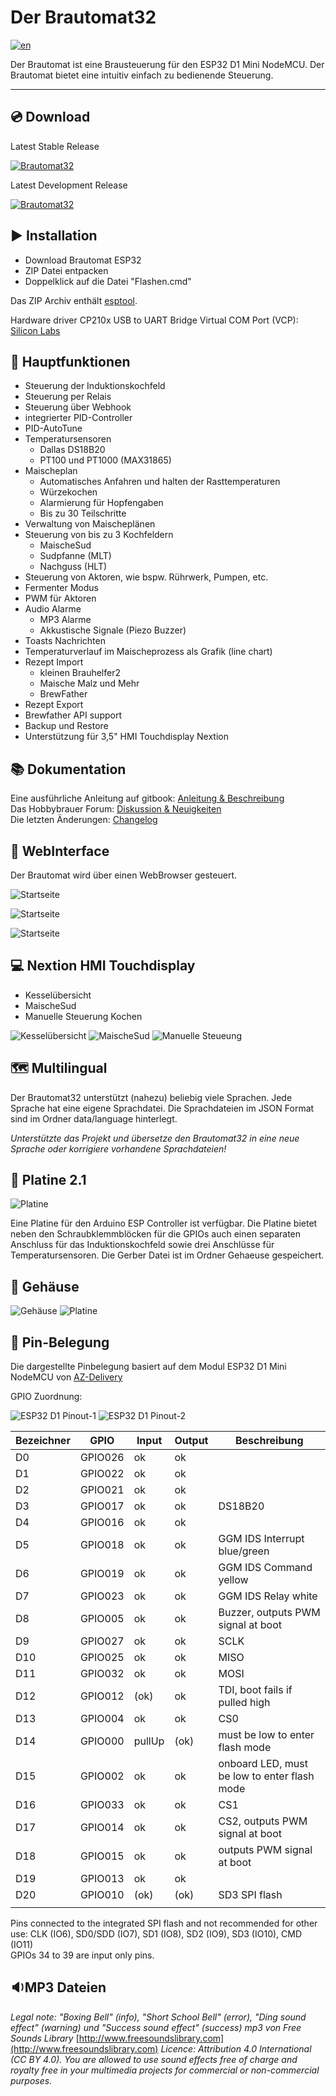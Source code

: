 # Der Brautomat32

[![en](https://img.shields.io/badge/language-en-red.svg)](https://github.com/InnuendoPi/Brautomat32/blob/main/README.md)

Der Brautomat ist eine Brausteuerung für den ESP32 D1 Mini NodeMCU. Der Brautomat bietet eine intuitiv einfach zu bedienende Steuerung.

***

## 💿 Download

Latest Stable Release

<!-- [![Brautomat32](https://img.shields.io/static/v1?label=Download%20Stable%20Release&message=Brautomat32%20ESP32&logo=arduino&logoColor=white&color=darkgreen)](https://github.com/InnuendoPi/Brautomat32/raw/refs/heads/main/Brautomat32.zip) -->
[![Brautomat32](https://img.shields.io/static/v1?label=Download%20Stable%20Release&message=Brautomat32%20ESP32&logo=arduino&logoColor=white&color=darkgreen)](https://github.com/InnuendoPi/Brautomat32/releases/latest)

Latest Development Release

[![Brautomat32](https://img.shields.io/static/v1?label=Download%20Development%20Release&message=Brautomat32%20ESP32&logo=arduino&logoColor=white&color=blue)](https://github.com/InnuendoPi/Brautomat32/raw/refs/heads/development/Brautomat32.zip)

## ▶️ Installation

<!-- * [Download Brautomat ESP32](https://github.com/InnuendoPi/Brautomat32/raw/refs/heads/main/Brautomat32.zip) -->
* Download Brautomat ESP32
* ZIP Datei entpacken
* Doppelklick auf die Datei "Flashen.cmd"

Das ZIP Archiv enthält [esptool](https://github.com/espressif/esptool).

Hardware driver CP210x USB to UART Bridge Virtual COM Port (VCP): [Silicon Labs](https://www.silabs.com/developers/usb-to-uart-bridge-vcp-drivers?tab=downloads)

## 📓 Hauptfunktionen

* Steuerung der Induktionskochfeld
* Steuerung per Relais
* Steuerung über Webhook
* integrierter PID-Controller
* PID-AutoTune
* Temperatursensoren
  * Dallas DS18B20
  * PT100 und PT1000 (MAX31865)
* Maischeplan
  * Automatisches Anfahren und halten der Rasttemperaturen
  * Würzekochen
  * Alarmierung für Hopfengaben
  * Bis zu 30 Teilschritte
* Verwaltung von Maischeplänen
* Steuerung von bis zu 3 Kochfeldern
  * MaischeSud
  * Sudpfanne (MLT)
  * Nachguss (HLT)
* Steuerung von Aktoren, wie bspw. Rührwerk, Pumpen, etc.
* Fermenter Modus
* PWM für Aktoren
* Audio Alarme
  * MP3 Alarme
  * Akkustische Signale (Piezo Buzzer)
* Toasts Nachrichten
* Temperaturverlauf im Maischeprozess als Grafik (line chart)
* Rezept Import
  * kleinen Brauhelfer2
  * Maische Malz und Mehr
  * BrewFather
* Rezept Export
* Brewfather API support
* Backup und Restore
* Unterstützung für 3,5" HMI Touchdisplay Nextion

## 📚 Dokumentation

Eine ausführliche Anleitung auf gitbook: [Anleitung & Beschreibung](https://innuendopi.gitbook.io/brautomat32/)\
Das Hobbybrauer Forum: [Diskussion & Neuigkeiten](https://hobbybrauer.de/forum/viewtopic.php?p=486504#p486504)\
Die letzten Änderungen: [Changelog](https://github.com/InnuendoPi/Brautomat32/blob/main/changelog.md)

## 📰 WebInterface

Der Brautomat wird über einen WebBrowser gesteuert.

![Startseite](docs/img/brautomat.jpg)

![Startseite](docs/img/IDS-AutoTune-Ziel.jpg)

![Startseite](docs/img/brautomat-2.jpg)

## 💻 Nextion HMI Touchdisplay

* Kesselübersicht
* MaischeSud
* Manuelle Steuerung Kochen

![Kesselübersicht](docs/img/kettlepage-sm.jpg) ![MaischeSud](docs/img/brewpage-sm.jpg) ![Manuelle Steueung](docs/img/induction-mode-sm.jpg)

## 🗺️ Multilingual

Der Brautomat32 unterstützt (nahezu) beliebig viele Sprachen. Jede Sprache hat eine eigene Sprachdatei. Die Sprachdateien im JSON Format sind im Ordner data/language hinterlegt.

_Unterstützte das Projekt und übersetze den Brautomat32 in eine neue Sprache oder korrigiere vorhandene Sprachdateien!_

## 📙 Platine 2.1

![Platine](docs/img/Platine21.jpg)

Eine Platine für den Arduino ESP Controller ist verfügbar. Die Platine bietet neben den Schraubklemmblöcken für die GPIOs auch einen separaten Anschluss für das Induktionskochfeld sowie drei Anschlüsse für Temperatursensoren. Die Gerber Datei ist im Ordner Gehaeuse gespeichert.

## 📗 Gehäuse

![Gehäuse](docs/img/brautomat_01.jpg)
![Platine](docs/img/brautomat_02.jpg)

## 📘 Pin-Belegung

Die dargestellte Pinbelegung basiert auf dem Modul ESP32 D1 Mini NodeMCU von [AZ-Delivery](https://www.az-delivery.de/products/esp32-d1-mini)

GPIO Zuordnung:

![ESP32 D1 Pinout-1](docs/img/ESP32-D1.pinout-1.jpg) ![ESP32 D1 Pinout-2](docs/img/ESP32-D1.pinout-2.jpg)

| Bezeichner | GPIO    | Input  | Output | Beschreibung                                  |
| ---------- | ------- | ------ | ------ | --------------------------------------------- |
| D0         | GPIO026 | ok     | ok     |                                               |
| D1         | GPIO022 | ok     | ok     |                                               |
| D2         | GPIO021 | ok     | ok     |                                               |
| D3         | GPIO017 | ok     | ok     | DS18B20                                       |
| D4         | GPIO016 | ok     | ok     |                                               |
| D5         | GPIO018 | ok     | ok     | GGM IDS Interrupt blue/green                  |
| D6         | GPIO019 | ok     | ok     | GGM IDS Command yellow                        |
| D7         | GPIO023 | ok     | ok     | GGM IDS Relay white                           |
| D8         | GPIO005 | ok     | ok     | Buzzer, outputs PWM signal at boot            |
| D9         | GPIO027 | ok     | ok     | SCLK                                          |
| D10        | GPIO025 | ok     | ok     | MISO                                          |
| D11        | GPIO032 | ok     | ok     | MOSI                                          |
| D12        | GPIO012 | (ok)   | ok     | TDI, boot fails if pulled high                |
| D13        | GPIO004 | ok     | ok     | CS0                                           |
| D14        | GPIO000 | pullUp | (ok)   | must be low to enter flash mode               |
| D15        | GPIO002 | ok     | ok     | onboard LED, must be low to enter flash mode  |
| D16        | GPIO033 | ok     | ok     | CS1                                           |
| D17        | GPIO014 | ok     | ok     | CS2, outputs PWM signal at boot               |
| D18        | GPIO015 | ok     | ok     | outputs PWM signal at boot                    |
| D19        | GPIO013 | ok     | ok     |                                               |
| D20        | GPIO010 | (ok)   | (ok)   | SD3 SPI flash                                 |
||||||

Pins connected to the integrated SPI flash and not recommended for other use: CLK (IO6), SD0/SDD (IO7), SD1 (IO8), SD2 (IO9), SD3 (IO10), CMD (IO11)\
GPIOs 34 to 39 are input only pins.

## 🔉MP3 Dateien

_Legal note: "Boxing Bell" (info), "Short School Bell" (error), "Ding sound effect" (warning) und "Success sound effect" (success) mp3 von Free Sounds Library_ [http://www.freesoundslibrary.com](http://www.freesoundslibrary.com) _Licence: Attribution 4.0 International (CC BY 4.0). You are allowed to use sound effects free of charge and royalty free in your multimedia projects for commercial or non-commercial purposes._
